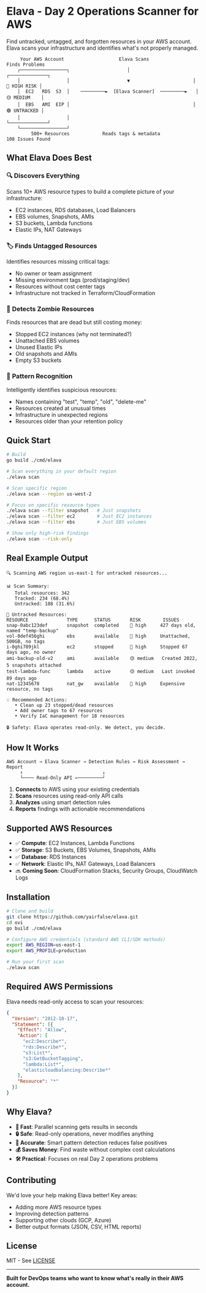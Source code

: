 # Elava - Day 2 Operations Scanner for AWS

Find untracked, untagged, and forgotten resources in your AWS account. Elava scans your infrastructure and identifies what's not properly managed.

```
     Your AWS Account                    Elava Scans                    Finds Problems
    ┌─────────────────┐                     │                       ┌──────────────┐
    │                 │                     ▼                       │ 🔴 HIGH RISK │
    │  EC2   RDS  S3  │    ─────────►  [Elava Scanner]  ─────────►   │ 🟡 MEDIUM    │
    │  EBS   AMI  EIP │                                             │ 🟢 UNTRACKED │
    │                 │                                             └──────────────┘
    └─────────────────┘                                           
         500+ Resources            Reads tags & metadata            108 Issues Found
```

## What Elava Does Best

### 🔍 **Discovers Everything**
Scans 10+ AWS resource types to build a complete picture of your infrastructure:
- EC2 instances, RDS databases, Load Balancers
- EBS volumes, Snapshots, AMIs
- S3 buckets, Lambda functions
- Elastic IPs, NAT Gateways

### 🏷️ **Finds Untagged Resources**
Identifies resources missing critical tags:
- No owner or team assignment
- Missing environment tags (prod/staging/dev)
- Resources without cost center tags
- Infrastructure not tracked in Terraform/CloudFormation

### 🧟 **Detects Zombie Resources**
Finds resources that are dead but still costing money:
- Stopped EC2 instances (why not terminated?)
- Unattached EBS volumes
- Unused Elastic IPs
- Old snapshots and AMIs
- Empty S3 buckets

### 🎯 **Pattern Recognition**
Intelligently identifies suspicious resources:
- Names containing "test", "temp", "old", "delete-me"
- Resources created at unusual times
- Infrastructure in unexpected regions
- Resources older than your retention policy

## Quick Start

```bash
# Build
go build ./cmd/elava

# Scan everything in your default region
./elava scan

# Scan specific region
./elava scan --region us-west-2

# Focus on specific resource types
./elava scan --filter snapshot   # Just snapshots
./elava scan --filter ec2        # Just EC2 instances
./elava scan --filter ebs        # Just EBS volumes

# Show only high-risk findings
./elava scan --risk-only
```

## Real Example Output

```
🔍 Scanning AWS region us-east-1 for untracked resources...

📊 Scan Summary:
   Total resources: 342
   Tracked: 234 (68.4%)
   Untracked: 108 (31.6%)

🚨 Untracked Resources:
RESOURCE              TYPE      STATUS       RISK        ISSUES
snap-0abc123def       snapshot  completed    🔴 high     427 days old, named "temp-backup"
vol-0def456ghi        ebs       available    🔴 high     Unattached, 500GB, no tags
i-0ghi789jkl          ec2       stopped      🔴 high     Stopped 67 days ago, no owner
ami-backup-old-v2     ami       available    🟡 medium   Created 2022, 5 snapshots attached
test-lambda-func      lambda    active       🟡 medium   Last invoked 89 days ago
nat-12345678          nat_gw    available    🔴 high     Expensive resource, no tags

💡 Recommended Actions:
   • Clean up 23 stopped/dead resources
   • Add owner tags to 67 resources
   • Verify IaC management for 18 resources

🔒 Safety: Elava operates read-only. We detect, you decide.
```

## How It Works

```
AWS Account → Elava Scanner → Detection Rules → Risk Assessment → Report
     ↑                             ↓
     └──── Read-Only API ←─────────┘
```

1. **Connects** to AWS using your existing credentials
2. **Scans** resources using read-only API calls
3. **Analyzes** using smart detection rules
4. **Reports** findings with actionable recommendations

## Supported AWS Resources

- ✅ **Compute**: EC2 Instances, Lambda Functions
- ✅ **Storage**: S3 Buckets, EBS Volumes, Snapshots, AMIs
- ✅ **Database**: RDS Instances
- ✅ **Network**: Elastic IPs, NAT Gateways, Load Balancers
- 🔜 **Coming Soon**: CloudFormation Stacks, Security Groups, CloudWatch Logs

## Installation

```bash
# Clone and build
git clone https://github.com/yairfalse/elava.git
cd ovi
go build ./cmd/elava

# Configure AWS credentials (standard AWS CLI/SDK methods)
export AWS_REGION=us-east-1
export AWS_PROFILE=production

# Run your first scan
./elava scan
```

## Required AWS Permissions

Elava needs read-only access to scan your resources:

```json
{
  "Version": "2012-10-17",
  "Statement": [{
    "Effect": "Allow",
    "Action": [
      "ec2:Describe*",
      "rds:Describe*",
      "s3:List*",
      "s3:GetBucketTagging",
      "lambda:List*",
      "elasticloadbalancing:Describe*"
    ],
    "Resource": "*"
  }]
}
```

## Why Elava?

- **🚀 Fast**: Parallel scanning gets results in seconds
- **🔒 Safe**: Read-only operations, never modifies anything
- **🎯 Accurate**: Smart pattern detection reduces false positives
- **💰 Saves Money**: Find waste without complex cost calculations
- **🛠️ Practical**: Focuses on real Day 2 operations problems

## Contributing

We'd love your help making Elava better! Key areas:
- Adding more AWS resource types
- Improving detection patterns
- Supporting other clouds (GCP, Azure)
- Better output formats (JSON, CSV, HTML reports)

## License

MIT - See [LICENSE](LICENSE)

---

**Built for DevOps teams who want to know what's really in their AWS account.**